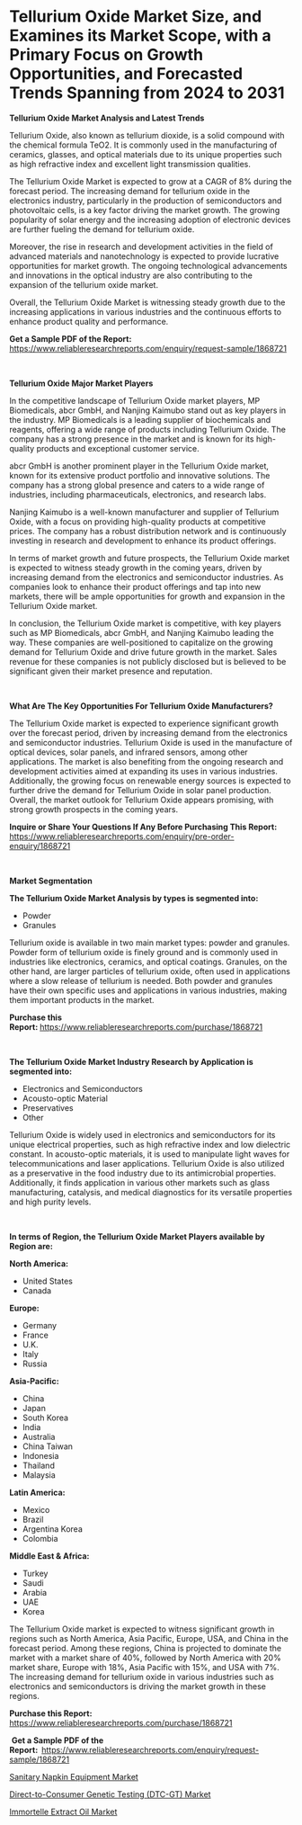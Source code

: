 <p><h1>Tellurium Oxide Market Size, and Examines its Market Scope, with a Primary Focus on Growth Opportunities, and Forecasted Trends Spanning from 2024 to 2031</h1></p><p><strong>Tellurium Oxide Market Analysis and Latest Trends</strong></p>
<p><p>Tellurium Oxide, also known as tellurium dioxide, is a solid compound with the chemical formula TeO2. It is commonly used in the manufacturing of ceramics, glasses, and optical materials due to its unique properties such as high refractive index and excellent light transmission qualities.</p><p>The Tellurium Oxide Market is expected to grow at a CAGR of 8% during the forecast period. The increasing demand for tellurium oxide in the electronics industry, particularly in the production of semiconductors and photovoltaic cells, is a key factor driving the market growth. The growing popularity of solar energy and the increasing adoption of electronic devices are further fueling the demand for tellurium oxide.</p><p>Moreover, the rise in research and development activities in the field of advanced materials and nanotechnology is expected to provide lucrative opportunities for market growth. The ongoing technological advancements and innovations in the optical industry are also contributing to the expansion of the tellurium oxide market.</p><p>Overall, the Tellurium Oxide Market is witnessing steady growth due to the increasing applications in various industries and the continuous efforts to enhance product quality and performance.</p></p>
<p><strong>Get a Sample PDF of the Report:&nbsp;</strong> <a href="https://www.reliableresearchreports.com/enquiry/request-sample/1868721">https://www.reliableresearchreports.com/enquiry/request-sample/1868721</a></p>
<p>&nbsp;</p>
<p><strong>Tellurium Oxide Major Market Players</strong></p>
<p><p>In the competitive landscape of Tellurium Oxide market players, MP Biomedicals, abcr GmbH, and Nanjing Kaimubo stand out as key players in the industry. MP Biomedicals is a leading supplier of biochemicals and reagents, offering a wide range of products including Tellurium Oxide. The company has a strong presence in the market and is known for its high-quality products and exceptional customer service.</p><p>abcr GmbH is another prominent player in the Tellurium Oxide market, known for its extensive product portfolio and innovative solutions. The company has a strong global presence and caters to a wide range of industries, including pharmaceuticals, electronics, and research labs.</p><p>Nanjing Kaimubo is a well-known manufacturer and supplier of Tellurium Oxide, with a focus on providing high-quality products at competitive prices. The company has a robust distribution network and is continuously investing in research and development to enhance its product offerings.</p><p>In terms of market growth and future prospects, the Tellurium Oxide market is expected to witness steady growth in the coming years, driven by increasing demand from the electronics and semiconductor industries. As companies look to enhance their product offerings and tap into new markets, there will be ample opportunities for growth and expansion in the Tellurium Oxide market.</p><p>In conclusion, the Tellurium Oxide market is competitive, with key players such as MP Biomedicals, abcr GmbH, and Nanjing Kaimubo leading the way. These companies are well-positioned to capitalize on the growing demand for Tellurium Oxide and drive future growth in the market. Sales revenue for these companies is not publicly disclosed but is believed to be significant given their market presence and reputation.</p></p>
<p>&nbsp;</p>
<p><strong>What Are The Key Opportunities For Tellurium Oxide Manufacturers?</strong></p>
<p><p>The Tellurium Oxide market is expected to experience significant growth over the forecast period, driven by increasing demand from the electronics and semiconductor industries. Tellurium Oxide is used in the manufacture of optical devices, solar panels, and infrared sensors, among other applications. The market is also benefiting from the ongoing research and development activities aimed at expanding its uses in various industries. Additionally, the growing focus on renewable energy sources is expected to further drive the demand for Tellurium Oxide in solar panel production. Overall, the market outlook for Tellurium Oxide appears promising, with strong growth prospects in the coming years.</p></p>
<p><strong>Inquire or Share Your Questions If Any Before Purchasing This Report:</strong> <a href="https://www.reliableresearchreports.com/enquiry/pre-order-enquiry/1868721">https://www.reliableresearchreports.com/enquiry/pre-order-enquiry/1868721</a></p>
<p>&nbsp;</p>
<p><strong>Market Segmentation</strong></p>
<p><strong>The Tellurium Oxide Market Analysis by types is segmented into:</strong></p>
<p><ul><li>Powder</li><li>Granules</li></ul></p>
<p><p>Tellurium oxide is available in two main market types: powder and granules. Powder form of tellurium oxide is finely ground and is commonly used in industries like electronics, ceramics, and optical coatings. Granules, on the other hand, are larger particles of tellurium oxide, often used in applications where a slow release of tellurium is needed. Both powder and granules have their own specific uses and applications in various industries, making them important products in the market.</p></p>
<p><strong>Purchase this Report:&nbsp;</strong><a href="https://www.reliableresearchreports.com/purchase/1868721">https://www.reliableresearchreports.com/purchase/1868721</a></p>
<p>&nbsp;</p>
<p><strong>The Tellurium Oxide Market Industry Research by Application is segmented into:</strong></p>
<p><ul><li>Electronics and Semiconductors</li><li>Acousto-optic Material</li><li>Preservatives</li><li>Other</li></ul></p>
<p><p>Tellurium Oxide is widely used in electronics and semiconductors for its unique electrical properties, such as high refractive index and low dielectric constant. In acousto-optic materials, it is used to manipulate light waves for telecommunications and laser applications. Tellurium Oxide is also utilized as a preservative in the food industry due to its antimicrobial properties. Additionally, it finds application in various other markets such as glass manufacturing, catalysis, and medical diagnostics for its versatile properties and high purity levels.</p></p>
<p>&nbsp;</p>
<p><strong>In terms of Region, the Tellurium Oxide Market Players available by Region are:</strong></p>
<p>
    <p> <strong> North America: </strong>
        <ul>
            <li>United States</li>
            <li>Canada</li>
        </ul>
        </p> 
    <p> <strong> Europe: </strong>
        <ul>
            <li>Germany</li>
            <li>France</li>
            <li>U.K.</li>
            <li>Italy</li>
            <li>Russia</li>
        </ul>
        </p> 
    <p> <strong> Asia-Pacific: </strong>
        <ul>
            <li>China</li>
            <li>Japan</li>
            <li>South Korea</li>
            <li>India</li>
            <li>Australia</li>
            <li>China Taiwan</li>
            <li>Indonesia</li>
            <li>Thailand</li>
            <li>Malaysia</li>
        </ul>
        </p> 
    <p> <strong> Latin America: </strong>
        <ul>
            <li>Mexico</li>
            <li>Brazil</li>
            <li>Argentina Korea</li>
            <li>Colombia</li>
        </ul>
        </p> 
    <p> <strong> Middle East & Africa: </strong>
        <ul>
            <li>Turkey</li>
            <li>Saudi</li>
            <li>Arabia</li>
            <li>UAE</li>
            <li>Korea</li>
        </ul>
    </p>
    </p>
<p><p>The Tellurium Oxide market is expected to witness significant growth in regions such as North America, Asia Pacific, Europe, USA, and China in the forecast period. Among these regions, China is projected to dominate the market with a market share of 40%, followed by North America with 20% market share, Europe with 18%, Asia Pacific with 15%, and USA with 7%. The increasing demand for tellurium oxide in various industries such as electronics and semiconductors is driving the market growth in these regions.</p></p>
<p><strong>Purchase this Report: </strong><a href="https://www.reliableresearchreports.com/purchase/1868721">https://www.reliableresearchreports.com/purchase/1868721</a></p>
<p>&nbsp;<strong>Get a Sample PDF of the Report:&nbsp;&nbsp;</strong><a href="https://www.reliableresearchreports.com/enquiry/request-sample/1868721">https://www.reliableresearchreports.com/enquiry/request-sample/1868721</a></p>
<p><strong></strong></p>
<p><p><a href="https://view.publitas.com/reportprime-1/sanitary-napkin-equipment-market-provides-detailed-segmentation-of-this-market-based-on-type-application-and-region-and-forecast-for-the-period-from-2023-2030/">Sanitary Napkin Equipment Market</a></p><p><a href="https://view.publitas.com/reportprime-1/global-direct-to-consumer-genetic-testing-dtc-gt-market-by-types-applications-and-major-players-with-regional-growth-rate-analysis-and-development-situation-from-2023-to-2030/">Direct-to-Consumer Genetic Testing (DTC-GT) Market</a></p><p><a href="https://view.publitas.com/reportprime-1/immortelle-extract-oil-market-offers-provide-insightful-data-for-the-time-period-from-2023-to-2030-and-also-provide-analysis-based-on-application-type-and-region/">Immortelle Extract Oil Market</a></p></p>